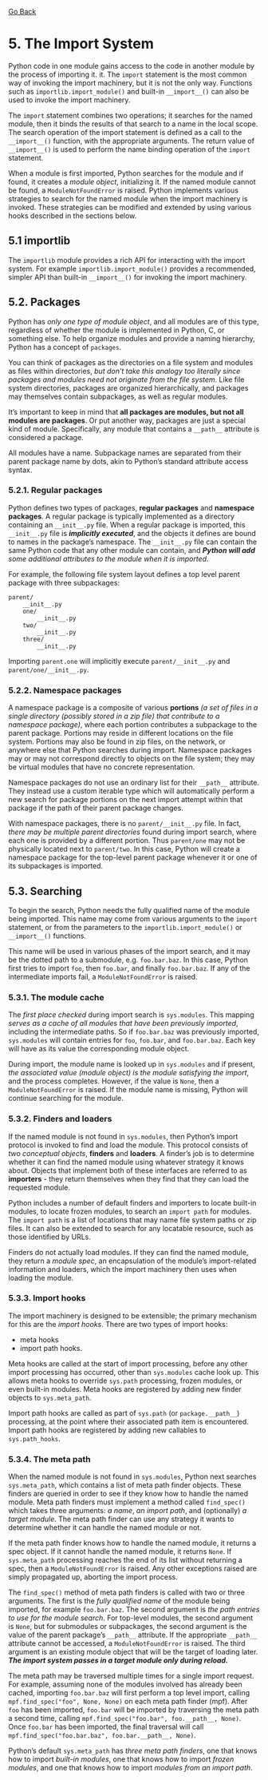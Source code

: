 [Go Back](./README.md)

# <a name="5"></a> 5. The Import System

Python code in one module gains access to the code in another module by the process of importing it. it. The ``import`` statement is the most common way of invoking the import machinery, but it is not the only way. Functions such as ``importlib.import_module()`` and built-in ``__import__()`` can also be used to invoke the import machinery.

The ``import`` statement combines two operations; it searches for the named module, then it binds the results of that search to a name in the local scope. The search operation of the import statement is defined as a call to the ``__import__()`` function, with the appropriate arguments. The return value of ``__import__()`` is used to perform the name binding operation of the ``import`` statement.

When a module is first imported, Python searches for the module and if found, it creates a _module object_, initializing it. If the named module cannot be found, a ``ModuleNotFoundError`` is raised. Python implements various strategies to search for the named module when the import machinery is invoked. These strategies can be modified and extended by using various hooks described in the sections below.

## <a name="5_1"></a> 5.1 importlib

The ``importlib`` module provides a rich API for interacting with the import system. For example ``importlib.import_module()`` provides a recommended, simpler API than built-in ``__import__()`` for invoking the import machinery.

## <a name="5_2"></a> 5.2. Packages

Python has _only one type of module object_, and all modules are of this type, regardless of whether the module is implemented in Python, C, or something else. To help organize modules and provide a naming hierarchy, Python has a concept of ``packages``.

You can think of packages as the directories on a file system and modules as files within directories, _but don’t take this analogy too literally since packages and modules need not originate from the file system_. Like file system directories, packages are organized hierarchically, and packages may themselves contain subpackages, as well as regular modules.

It’s important to keep in mind that **all packages are modules, but not all modules are packages**. Or put another way, packages are just a special kind of module. Specifically, any module that contains a ``__path__`` attribute is considered a package.

All modules have a name. Subpackage names are separated from their parent package name by dots, akin to Python’s standard attribute access syntax.

### <a name="5_2_1"></a> 5.2.1. Regular packages

Python defines two types of packages, **regular packages** and **namespace packages**. A regular package is typically implemented as a directory containing an ``__init__.py`` file. When a regular package is imported, this ``__init__.py`` file is **_implicitly executed_**, and the objects it defines are bound to names in the package’s namespace. The ``__init__.py`` file can contain the same Python code that any other module can contain, and _**Python will add** some additional attributes to the module when it is imported_.

For example, the following file system layout defines a top level parent package with three subpackages:

```
parent/
    __init__.py
    one/
        __init__.py
    two/
        __init__.py
    three/
        __init__.py
```

Importing ``parent.one`` will implicitly execute ``parent/__init__.py`` and ``parent/one/__init__.py``.

### <a name="5_2_2"></a> 5.2.2. Namespace packages

A namespace package is a composite of various **portions** _(a set of files in a single directory (possibly stored in a zip file) that contribute to a namespace package)_, where each portion contributes a subpackage to the parent package. Portions may reside in different locations on the file system. Portions may also be found in zip files, on the network, or anywhere else that Python searches during import. Namespace packages may or may not correspond directly to objects on the file system; they may be virtual modules that have no concrete representation.

Namespace packages do not use an ordinary list for their ``__path__`` attribute. They instead use a custom iterable type which will automatically perform a new search for package portions on the next import attempt within that package if the path of their parent package changes.

With namespace packages, there is no ``parent/__init__.py`` file. In fact, _there may be multiple parent directories_ found during import search, where each one is provided by a different portion. Thus ``parent/one`` may not be physically located next to ``parent/two``. In this case, Python will create a namespace package for the top-level parent package whenever it or one of its subpackages is imported.

## <a name="5_3"></a> 5.3. Searching

To begin the search, Python needs the fully qualified name of the module being imported. This name may come from various arguments to the ``import`` statement, or from the parameters to the ``importlib.import_module()`` or ``__import__()`` functions.

This name will be used in various phases of the import search, and it may be the dotted path to a submodule, e.g. ``foo.bar.baz``. In this case, Python first tries to import ``foo``, then ``foo.bar``, and finally ``foo.bar.baz``. If any of the intermediate imports fail, a ``ModuleNotFoundError`` is raised.

### <a name="5_3_1"></a> 5.3.1. The module cache

The _first place checked_ during import search is ``sys.modules``. This mapping _serves as a cache of all modules that have been previously imported_, including the intermediate paths. So if ``foo.bar.baz`` was previously imported, ``sys.modules`` will contain entries for ``foo``, ``foo.bar``, and ``foo.bar.baz``. Each key will have as its value the corresponding module object.

During import, the module name is looked up in ``sys.modules`` and if present, _the associated value (module object) is the module satisfying the import_, and the process completes. However, if the value is ``None``, then a ``ModuleNotFoundError`` is raised. If the module name is missing, Python will continue searching for the module.

### <a name="5_3_2"></a> 5.3.2. Finders and loaders

If the named module is not found in ``sys.modules``, then Python’s import protocol is invoked to find and load the module. This protocol consists of _two conceptual objects_, **finders** and **loaders**. A finder’s job is to determine whether it can find the named module using whatever strategy it knows about. Objects that implement both of these interfaces are referred to as **importers** - they return themselves when they find that they can load the requested module.

Python includes a number of default finders and importers to locate built-in modules, to locate frozen modules, to search an ``import path`` for modules. The ``import path`` is a list of locations that may name file system paths or zip files. It can also be extended to search for any locatable resource, such as those identified by URLs.

Finders do not actually load modules. If they can find the named module, they return a _module spec_, an encapsulation of the module’s import-related information and loaders, which the import machinery then uses when loading the module.

### <a name="5_3_3"></a> 5.3.3. Import hooks

The import machinery is designed to be extensible; the primary mechanism for this are the _import hooks_. There are two types of import hooks:
- meta hooks
- import path hooks.

Meta hooks are called at the start of import processing, before any other import processing has occurred, other than ``sys.modules`` cache look up. This allows meta hooks to override ``sys.path`` processing, frozen modules, or even built-in modules. Meta hooks are registered by adding new finder objects to ``sys.meta_path``.

Import path hooks are called as part of ``sys.path`` (or ``package.__path__``) processing, at the point where their associated path item is encountered. Import path hooks are registered by adding new callables to ``sys.path_hooks``.

### <a name="5_3_4"></a> 5.3.4. The meta path

When the named module is not found in ``sys.modules``, Python next searches ``sys.meta_path``, which contains a list of meta path finder objects. These finders are queried in order to see if they know how to handle the named module. Meta path finders must implement a method called ``find_spec()`` which takes three arguments: _a name_, _an import path_, and (optionally) _a target module_. The meta path finder can use any strategy it wants to determine whether it can handle the named module or not.

If the meta path finder knows how to handle the named module, it returns a spec object. If it cannot handle the named module, it returns ``None``. If ``sys.meta_path`` processing reaches the end of its list without returning a spec, then a ``ModuleNotFoundError`` is raised. Any other exceptions raised are simply propagated up, aborting the import process.

The ``find_spec()`` method of meta path finders is called with two or three arguments. The first is the _fully qualified name_ of the module being imported, for example ``foo.bar.baz``. The second argument is _the path entries to use for the module search_. For top-level modules, the second argument is ``None``, but for submodules or subpackages, the second argument is the value of the parent package’s ``__path__`` attribute. If the appropriate ``__path__`` attribute cannot be accessed, a ``ModuleNotFoundError`` is raised. The third argument is an existing module object that will be the target of loading later. _**The import system passes in a target module only during reload.**_

The meta path may be traversed multiple times for a single import request. For example, assuming none of the modules involved has already been cached, importing ``foo.bar.baz`` will first perform a top level import, calling ``mpf.find_spec("foo", None, None)`` on each meta path finder (mpf). After ``foo`` has been imported, ``foo.bar`` will be imported by traversing the meta path a second time, calling ``mpf.find_spec("foo.bar", foo.__path__, None)``. Once ``foo.bar`` has been imported, the final traversal will call ``mpf.find_spec("foo.bar.baz", foo.bar.__path__, None)``.

Python’s default ``sys.meta_path`` has _three meta path finders_, one that knows how to import _built-in modules_, one that knows how to import _frozen modules_, and one that knows how to import _modules from an import path_.
